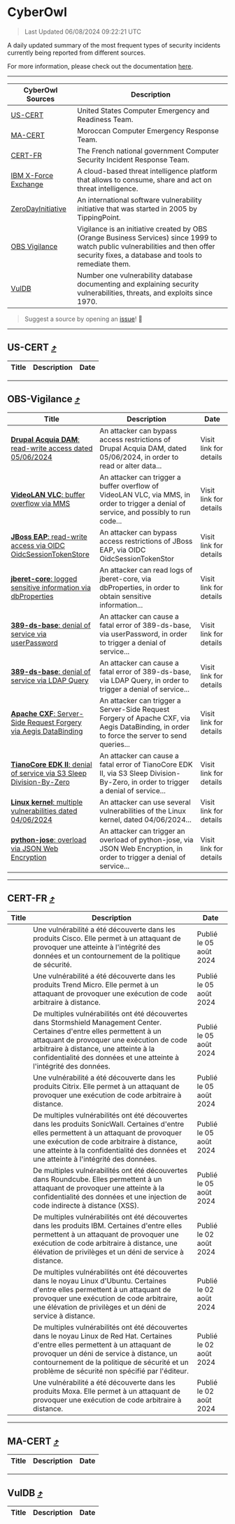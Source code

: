 
 <div id='top'></div>

# CyberOwl

 > Last Updated 06/08/2024 09:22:21 UTC
 
 A daily updated summary of the most frequent types of security incidents currently being reported from different sources.
 
 For more information, please check out the documentation [here](./docs/README.md).
 
 ---
 |CyberOwl Sources|Description|
 |---|---|
 |[US-CERT](#us-cert-arrow_heading_up)|United States Computer Emergency and Readiness Team.|
 |[MA-CERT](#ma-cert-arrow_heading_up)|Moroccan Computer Emergency Response Team.|
 |[CERT-FR](#cert-fr-arrow_heading_up)|The French national government Computer Security Incident Response Team.|
 |[IBM X-Force Exchange](#ibmcloud-arrow_heading_up)|A cloud-based threat intelligence platform that allows to consume, share and act on threat intelligence.|
 |[ZeroDayInitiative](#zerodayinitiative-arrow_heading_up)|An international software vulnerability initiative that was started in 2005 by TippingPoint.|
 |[OBS Vigilance](#obs-vigilance-arrow_heading_up)|Vigilance is an initiative created by OBS (Orange Business Services) since 1999 to watch public vulnerabilities and then offer security fixes, a database and tools to remediate them.|
 |[VulDB](#vuldb-arrow_heading_up)|Number one vulnerability database documenting and explaining security vulnerabilities, threats, and exploits since 1970.|
 
 > Suggest a source by opening an [issue](https://github.com/karimhabush/cyberowl/issues)! :raised_hands:
 ---

## US-CERT [:arrow_heading_up:](#cyberowl)

 |Title|Description|Date|
 |---|---|---|
 
 ---

## OBS-Vigilance [:arrow_heading_up:](#cyberowl)

 |Title|Description|Date|
 |---|---|---|
 |[<a href="https://vigilance.fr/vulnerability/Drupal-Acquia-DAM-read-write-access-dated-05-06-2024-44450" class="noirorange"><b>Drupal Acquia DAM</b>: read-write access dated 05/06/2024</a>](https://vigilance.fr/vulnerability/Drupal-Acquia-DAM-read-write-access-dated-05-06-2024-44450)|An attacker can bypass access restrictions of Drupal Acquia DAM, dated 05/06/2024, in order to read or alter data...|Visit link for details|
 |[<a href="https://vigilance.fr/vulnerability/VideoLAN-VLC-buffer-overflow-via-MMS-44449" class="noirorange"><b>VideoLAN VLC</b>: buffer overflow via MMS</a>](https://vigilance.fr/vulnerability/VideoLAN-VLC-buffer-overflow-via-MMS-44449)|An attacker can trigger a buffer overflow of VideoLAN VLC, via MMS, in order to trigger a denial of service, and possibly to run code...|Visit link for details|
 |[<a href="https://vigilance.fr/vulnerability/JBoss-EAP-read-write-access-via-OIDC-OidcSessionTokenStore-44446" class="noirorange"><b>JBoss EAP</b>: read-write access via OIDC OidcSessionTokenStor<wbr>e</wbr></a>](https://vigilance.fr/vulnerability/JBoss-EAP-read-write-access-via-OIDC-OidcSessionTokenStore-44446)|An attacker can bypass access restrictions of JBoss EAP, via OIDC OidcSessionTokenStor|Visit link for details|
 |[<a href="https://vigilance.fr/vulnerability/jberet-core-logged-sensitive-information-via-dbProperties-44445" class="noirorange"><b>jberet-core</b>: logged sensitive information via dbProperties</a>](https://vigilance.fr/vulnerability/jberet-core-logged-sensitive-information-via-dbProperties-44445)|An attacker can read logs of jberet-core, via dbProperties, in order to obtain sensitive information...|Visit link for details|
 |[<a href="https://vigilance.fr/vulnerability/389-ds-base-denial-of-service-via-userPassword-44444" class="noirorange"><b>389-ds-base</b>: denial of service via userPassword</a>](https://vigilance.fr/vulnerability/389-ds-base-denial-of-service-via-userPassword-44444)|An attacker can cause a fatal error of 389-ds-base, via userPassword, in order to trigger a denial of service...|Visit link for details|
 |[<a href="https://vigilance.fr/vulnerability/389-ds-base-denial-of-service-via-LDAP-Query-44443" class="noirorange"><b>389-ds-base</b>: denial of service via LDAP Query</a>](https://vigilance.fr/vulnerability/389-ds-base-denial-of-service-via-LDAP-Query-44443)|An attacker can cause a fatal error of 389-ds-base, via LDAP Query, in order to trigger a denial of service...|Visit link for details|
 |[<a href="https://vigilance.fr/vulnerability/Apache-CXF-Server-Side-Request-Forgery-via-Aegis-DataBinding-44442" class="noirorange"><b>Apache CXF</b>: Server-Side Request Forgery via Aegis DataBinding</a>](https://vigilance.fr/vulnerability/Apache-CXF-Server-Side-Request-Forgery-via-Aegis-DataBinding-44442)|An attacker can trigger a Server-Side Request Forgery of Apache CXF, via Aegis DataBinding, in order to force the server to send queries...|Visit link for details|
 |[<a href="https://vigilance.fr/vulnerability/TianoCore-EDK-II-denial-of-service-via-S3-Sleep-Division-By-Zero-44441" class="noirorange"><b>TianoCore EDK II</b>: denial of service via S3 Sleep Division-By-Zero</a>](https://vigilance.fr/vulnerability/TianoCore-EDK-II-denial-of-service-via-S3-Sleep-Division-By-Zero-44441)|An attacker can cause a fatal error of TianoCore EDK II, via S3 Sleep Division-By-Zero, in order to trigger a denial of service...|Visit link for details|
 |[<a href="https://vigilance.fr/vulnerability/Linux-kernel-multiple-vulnerabilities-dated-04-06-2024-44440" class="noirorange"><b>Linux kernel</b>: multiple vulnerabilities dated 04/06/2024</a>](https://vigilance.fr/vulnerability/Linux-kernel-multiple-vulnerabilities-dated-04-06-2024-44440)|An attacker can use several vulnerabilities of the Linux kernel, dated 04/06/2024...|Visit link for details|
 |[<a href="https://vigilance.fr/vulnerability/python-jose-overload-via-JSON-Web-Encryption-44439" class="noirorange"><b>python-jose</b>: overload via JSON Web Encryption</a>](https://vigilance.fr/vulnerability/python-jose-overload-via-JSON-Web-Encryption-44439)|An attacker can trigger an overload of python-jose, via JSON Web Encryption, in order to trigger a denial of service...|Visit link for details|
 
 ---

## CERT-FR [:arrow_heading_up:](#cyberowl)

 |Title|Description|Date|
 |---|---|---|
 |[](https://www.cert.ssi.gouv.fr/avis/CERTFR-2024-AVI-0652/)|Une vulnérabilité a été découverte dans les produits Cisco. Elle permet à un attaquant de provoquer une atteinte à l'intégrité des données et un contournement de la politique de sécurité.|Publié le 05 août 2024|
 |[](https://www.cert.ssi.gouv.fr/avis/CERTFR-2024-AVI-0651/)|Une vulnérabilité a été découverte dans les produits Trend Micro. Elle permet à un attaquant de provoquer une exécution de code arbitraire à distance.|Publié le 05 août 2024|
 |[](https://www.cert.ssi.gouv.fr/avis/CERTFR-2024-AVI-0650/)|De multiples vulnérabilités ont été découvertes dans Stormshield Management Center. Certaines d'entre elles permettent à un attaquant de provoquer une exécution de code arbitraire à distance, une atteinte à la confidentialité des données et une atteinte à l'intégrité des données.|Publié le 05 août 2024|
 |[](https://www.cert.ssi.gouv.fr/avis/CERTFR-2024-AVI-0649/)|Une vulnérabilité a été découverte dans les produits Citrix. Elle permet à un attaquant de provoquer une exécution de code arbitraire à distance.|Publié le 05 août 2024|
 |[](https://www.cert.ssi.gouv.fr/avis/CERTFR-2024-AVI-0648/)|De multiples vulnérabilités ont été découvertes dans les produits SonicWall. Certaines d'entre elles permettent à un attaquant de provoquer une exécution de code arbitraire à distance, une atteinte à la confidentialité des données et une atteinte à l'intégrité des données.|Publié le 05 août 2024|
 |[](https://www.cert.ssi.gouv.fr/avis/CERTFR-2024-AVI-0647/)|De multiples vulnérabilités ont été découvertes dans Roundcube. Elles permettent à un attaquant de provoquer une atteinte à la confidentialité des données et une injection de code indirecte à distance (XSS).|Publié le 05 août 2024|
 |[](https://www.cert.ssi.gouv.fr/avis/CERTFR-2024-AVI-0646/)|De multiples vulnérabilités ont été découvertes dans les produits IBM. Certaines d'entre elles permettent à un attaquant de provoquer une exécution de code arbitraire à distance, une élévation de privilèges et un déni de service à distance.|Publié le 02 août 2024|
 |[](https://www.cert.ssi.gouv.fr/avis/CERTFR-2024-AVI-0645/)|De multiples vulnérabilités ont été découvertes dans le noyau Linux d'Ubuntu. Certaines d'entre elles permettent à un attaquant de provoquer une exécution de code arbitraire, une élévation de privilèges et un déni de service à distance.|Publié le 02 août 2024|
 |[](https://www.cert.ssi.gouv.fr/avis/CERTFR-2024-AVI-0644/)|De multiples vulnérabilités ont été découvertes dans le noyau Linux de Red Hat. Certaines d'entre elles permettent à un attaquant de provoquer un déni de service à distance, un contournement de la politique de sécurité et un problème de sécurité non spécifié par l'éditeur.|Publié le 02 août 2024|
 |[](https://www.cert.ssi.gouv.fr/avis/CERTFR-2024-AVI-0643/)|Une vulnérabilité a été découverte dans les produits Moxa. Elle permet à un attaquant de provoquer une exécution de code arbitraire à distance.|Publié le 02 août 2024|
 
 ---

## MA-CERT [:arrow_heading_up:](#cyberowl)

 |Title|Description|Date|
 |---|---|---|
 
 ---

## VulDB [:arrow_heading_up:](#cyberowl)

 |Title|Description|Date|
 |---|---|---|
 